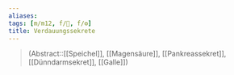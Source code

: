 ```yaml
---
aliases: 
tags: [m/m12, f/💩, f/⚙️]
title: Verdauungssekrete
---
```

> (Abstract::[[Speichel]], [[Magensäure]], [[Pankreassekret]], [[Dünndarmsekret]], [[Galle]])